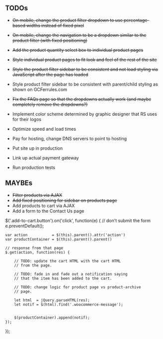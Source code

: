 ## TODOs

- ~~On mobile, change the product filter dropdown
to use percentage-based widths instead of fixed
pixel~~
    
- ~~On mobile, change the navigation to be a dropdown
similar to the product filter (with fixed positioning)~~

- ~~Add the product quantity select box to individual
product pages~~

- ~~Style individual product pages to fit
look and feel of the rest of the site~~

- ~~Style the product filter sidebar to be consistent
and not load styling via JavaScript after
the page has loaded~~

- Style product filter sidebar to be consistent with
parent/child styling as shown on
GCFerrules.com

- ~~Fix the FAQs page so that the dropdowns actually
work (and maybe completely remove the dropdowns?)~~

- Implement color scheme determined by graphic
designer that RS uses for their logos

- Optimize speed and load times

- Pay for hosting, change DNS servers to point
to hosting

- Put site up in production

- Link up actual payment gateway

- Run production tests

## MAYBEs

- ~~Filter products via AJAX~~
- ~~Add fixed positioning for sidebar on products page~~
- Add products to cart via AJAX
- Add a form to the Contact Us page

$('.add-to-cart.button').on('click', function(e) {
	// don't submit the form
	e.preventDefault();

	var action           = $(this).parent().attr('action')
	var productContainer = $(this).parent().parent()
	
	// response from that page
	$.get(action, function(res) {

		// TODO: update the cart HTML with the cart HTML
		// from the page.

		// TODO: fade in and fade out a notification saying
		// that the item has been added to the cart.

		// TODO: change logic for product page vs product-archive
		// page.

		let html  = jQuery.parseHTML(res);
		let notif = $(html).find('.woocommerce-message');


		$(productContainer).append(notif);
    });
});
